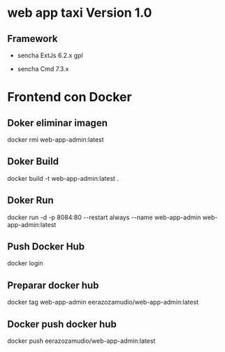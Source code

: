# web app taxi Version 1.0

## Framework 
- sencha ExtJs 6.2.x gpl <p>
- sencha Cmd 7.3.x


# Frontend con Docker

## Doker eliminar imagen 
docker rmi web-app-admin:latest

## Doker Build
 docker build -t web-app-admin:latest .

 ## Doker Run
 docker run -d -p 8084:80 --restart always --name web-app-admin  web-app-admin:latest

 ## Push Docker Hub

 docker login 

 ## Preparar docker hub 

 docker tag web-app-admin eerazozamudio/web-app-admin:latest

 ## Docker push docker hub

 docker push eerazozamudio/web-app-admin:latest
 
